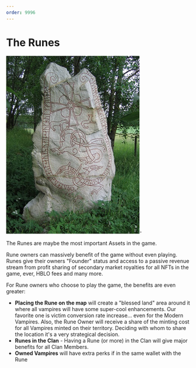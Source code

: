 ```yaml
---
order: 9996
---
```


# The Runes

![](/Static/rune1.jfif)-

The Runes are maybe the most important Assets in the game.

Rune owners can massively benefit of the game without even playing. Runes give their owners "Founder" status and access to a passive revenue stream from profit sharing of secondary market royalties for all NFTs in the game, ever, HBLO fees and many more. 

For Rune owners who choose to play the game, the benefits are even greater:
- **Placing the Rune on the map** will create a "blessed land" area around it where all vampires will have some super-cool enhancements. Our favorite one is victim conversion rate increase... even for the Modern Vampires. Also, the Rune Owner will receive a share of the minting cost for all Vampires minted on their territory. Deciding with whom to share the location it's a very strategical decision.
- **Runes in the Clan** - Having a Rune (or more) in the Clan will give major benefits for all Clan Members.
- **Owned Vampires** will have extra perks if in the same wallet with the Rune


